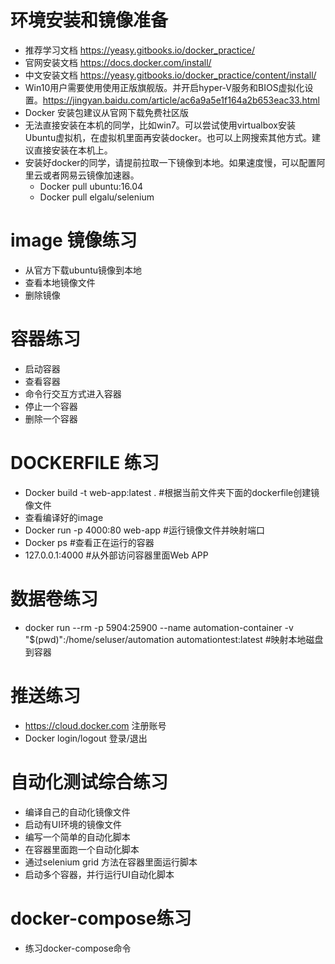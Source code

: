 # 环境安装和镜像准备
- 推荐学习文档 https://yeasy.gitbooks.io/docker_practice/
- 官网安装文档 https://docs.docker.com/install/
- 中文安装文档 https://yeasy.gitbooks.io/docker_practice/content/install/ 
- Win10用户需要使用使用正版旗舰版。并开启hyper-V服务和BIOS虚拟化设置。https://jingyan.baidu.com/article/ac6a9a5e1f164a2b653eac33.html
- Docker 安装包建议从官网下载免费社区版
- 无法直接安装在本机的同学，比如win7。可以尝试使用virtualbox安装Ubuntu虚拟机，在虚拟机里面再安装docker。也可以上网搜索其他方式。建议直接安装在本机上。
- 安装好docker的同学，请提前拉取一下镜像到本地。如果速度慢，可以配置阿里云或者网易云镜像加速器。
  - Docker pull ubuntu:16.04
  - Docker pull elgalu/selenium

# image 镜像练习
- 从官方下载ubuntu镜像到本地
- 查看本地镜像文件
- 删除镜像

# 容器练习
- 启动容器
- 查看容器
- 命令行交互方式进入容器
- 停止一个容器
- 删除一个容器

# DOCKERFILE 练习
- Docker build -t web-app:latest .   #根据当前文件夹下面的dockerfile创建镜像文件
- 查看编译好的image
- Docker run -p 4000:80 web-app      #运行镜像文件并映射端口
- Docker ps                          #查看正在运行的容器
- 127.0.0.1:4000                     #从外部访问容器里面Web APP

# 数据卷练习
- docker run --rm -p 5904:25900 --name automation-container -v "$(pwd)":/home/seluser/automation automationtest:latest  #映射本地磁盘到容器

# 推送练习
- https://cloud.docker.com 注册账号
- Docker login/logout 登录/退出

# 自动化测试综合练习
- 编译自己的自动化镜像文件
- 启动有UI环境的镜像文件
- 编写一个简单的自动化脚本
- 在容器里面跑一个自动化脚本
- 通过selenium grid 方法在容器里面运行脚本
- 启动多个容器，并行运行UI自动化脚本

# docker-compose练习
- 练习docker-compose命令
